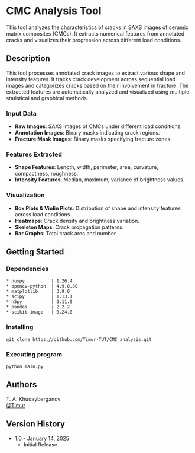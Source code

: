 # CMC Analysis Tool

This tool analyzes the characteristics of cracks in SAXS images of ceramic matrix composites (CMCs). It extracts numerical features from annotated cracks and visualizes their progression across different load conditions.

## Description

This tool processes annotated crack images to extract various shape and intensity features. It tracks crack development across sequential load images and categorizes cracks based on their involvement in fracture. The extracted features are automatically analyzed and visualized using multiple statistical and graphical methods.

### **Input Data**
- **Raw Images**: SAXS images of CMCs under different load conditions.
- **Annotation Images**: Binary masks indicating crack regions.
- **Fracture Mask Images**: Binary masks specifying fracture zones.

### **Features Extracted**
- **Shape Features**: Length, width, perimeter, area, curvature, compactness, roughness.
- **Intensity Features**: Median, maximum, variance of brightness values.

### **Visualization**
- **Box Plots & Violin Plots**: Distribution of shape and intensity features across load conditions.
- **Heatmaps**: Crack density and brightness variation.
- **Skeleton Maps**: Crack propagation patterns.
- **Bar Graphs**: Total crack area and number.

## Getting Started

### Dependencies
```
* numpy          | 1.26.4
* opencv-python  | 4.9.0.80
* matplotlib     | 3.9.0
* scipy          | 1.13.1
* h5py           | 3.11.0
* pandas         | 2.2.2
* scikit-image   | 0.24.0
```

### Installing
```
git clone https://github.com/Timur-TUT/CMC_analysis.git
```

### Executing program
```
python main.py
```

## Authors

T. A. Khudayberganov  
[@Timur](g212300905@edu.teu.ac.jp)

## Version History

* 1.0 - January 14, 2025
    * Initial Release
